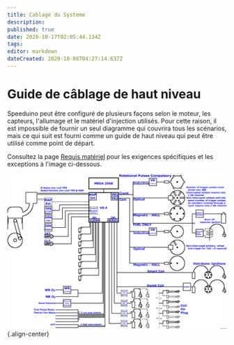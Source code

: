 ```yaml
---
title: Cablage du Systeme
description: 
published: true
date: 2020-10-17T02:05:44.134Z
tags: 
editor: markdown
dateCreated: 2020-10-08T04:27:14.637Z
---
```


# Guide de câblage de haut niveau

Speeduino peut être configuré de plusieurs façons selon le moteur, les capteurs, l'allumage et le matériel d'injection utilisés. Pour cette raison, il est impossible de fournir un seul diagramme qui couvrira tous les scénarios, mais ce qui suit est fourni comme un guide de haut niveau qui peut être utilisé comme point de départ.

Consultez la page [Requis matériel](/fr/Hardware_requirements) pour les exigences spécifiques et les exceptions à l'image ci-dessous.

![wiring_overview.png](/img/wiring/wiring_overview.png){.align-center}